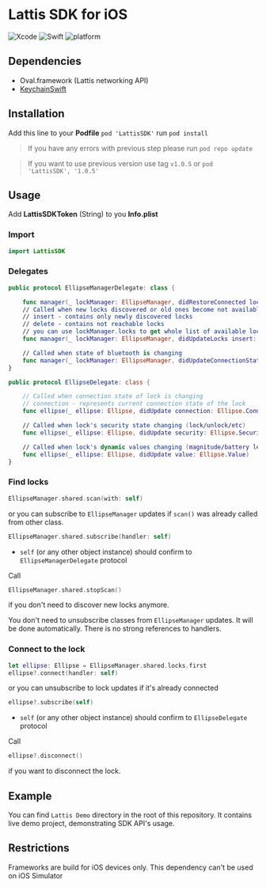 # Lattis SDK for iOS
![Xcode](https://img.shields.io/badge/Xcode-10-blue.svg) ![Swift](https://img.shields.io/badge/Swift-4.2-orange.svg) ![platform](https://img.shields.io/badge/platform-iOS%2010.0%2B-lightgrey.svg)
## Dependencies

* Oval.framework (Lattis networking API)
* [KeychainSwift](https://github.com/evgenyneu/keychain-swift.git)

## Installation

Add this line to your **Podfile**
`pod 'LattisSDK'`
run
`pod install`

> If you have any errors with previous step please run
`pod repo update`

> If you want to use previous version use tag `v1.0.5` or
`pod 'LattisSDK', '1.0.5'`

## Usage

Add **LattisSDKToken** (String) to you **Info.plist**

### Import
```swift
import LattisSDK
```
### Delegates
```swift
public protocol EllipseManagerDelegate: class {

    func manager(_ lockManager: EllipseManager, didRestoreConnected locks: [Ellipse])
    // Called when new locks discovered or old ones become not available
    // insert - contains only newly discovered locks
    // delete - contains not reachable locks
    // you can use lockManager.locks to get whole list of available locks
    func manager(_ lockManager: EllipseManager, didUpdateLocks insert: [Ellipse], delete: [Ellipse])

    // Called when state of bluetooth is changing
    func manager(_ lockManager: EllipseManager, didUpdateConnectionState connected: Bool)
}

public protocol EllipseDelegate: class {

    // Called when connection state of lock is changing
    // connection - represents current connection state of the lock
    func ellipse(_ ellipse: Ellipse, didUpdate connection: Ellipse.Connection)

    // Called when lock's security state changing (lock/unlock/etc)
    func ellipse(_ ellipse: Ellipse, didUpdate security: Ellipse.Security)

    // Called when lock's dynamic values changing (magnitude/battery level/RSSI)
    func ellipse(_ ellipse: Ellipse, didUpdate value: Ellipse.Value)
}
```

### Find locks
```swift
EllipseManager.shared.scan(with: self)
```

or you can subscribe to `EllipseManager` updates if `scan()` was already called from other class.
```swift
EllipseManager.shared.subscribe(handler: self)
```

* `self` (or any other object instance)  should confirm to `EllipseManagerDelegate` protocol

Call
```swift
EllipseManager.shared.stopScan()
```
if you don't need to discover new locks anymore.

You don't need to unsubscribe classes from `EllipseManager` updates. It will be done automatically. There is no strong references to handlers.

### Connect to the lock
```swift
let ellipse: Ellipse = EllipseManager.shared.locks.first
ellipse?.connect(handler: self)
```

or you can unsubscribe to lock updates if it's already connected
```swift
ellipse?.subscribe(self)
```

* `self` (or any other object instance)  should confirm to `EllipseDelegate` protocol

Call
```swift
ellipse?.disconnect()
```
if you want to disconnect the lock.

## Example
You can find `Lattis Demo` directory in the root of this repository. It contains live demo project, demonstrating SDK API's usage.

## Restrictions

Frameworks are build for iOS devices only. This dependency can't be used on iOS Simulator
